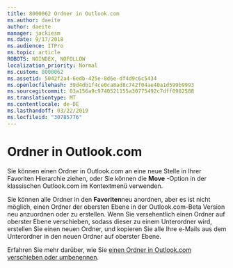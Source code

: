 ```yaml
---
title: 8000062 Ordner in Outlook.com
ms.author: daeite
author: daeite
manager: jackiesm
ms.date: 9/17/2018
ms.audience: ITPro
ms.topic: article
ROBOTS: NOINDEX, NOFOLLOW
localization_priority: Normal
ms.custom: 8000062
ms.assetid: 5042f2a4-6edb-425e-8d6e-df4d9c6c5434
ms.openlocfilehash: 39d4db1f4ce0ca8ad8c742f04ae40a1d599b9993
ms.sourcegitcommit: 03a156a9c9740521155a30775492c7dff0982588
ms.translationtype: MT
ms.contentlocale: de-DE
ms.lasthandoff: 03/22/2019
ms.locfileid: "30785776"
---
```

# <a name="moving-a-folder-in-outlookcom"></a>Ordner in Outlook.com

Sie können einen Ordner in Outlook.com an eine neue Stelle in Ihrer Favoriten Hierarchie ziehen, oder Sie können die **Move** -Option in der klassischen Outlook.com im Kontextmenü verwenden. 
  
Sie können alle Ordner in den **Favoriten**neu anordnen, aber es ist nicht möglich, einen Ordner der obersten Ebene in der Outlook.com-Beta Version neu anzuordnen oder zu erstellen. Wenn Sie versehentlich einen Ordner auf oberster Ebene verschieben, sodass dieser zu einem Unterordner wird, erstellen Sie einen neuen Ordner, und kopieren Sie alle Ihre e-Mails aus dem Unterordner in den neuen Ordner auf oberster Ebene. 
  
Erfahren Sie mehr darüber, wie Sie [einen Ordner in Outlook.com verschieben oder umbenennen](https://support.office.com/article/c9c66fed-8a7c-426a-afc6-0d46a72080fb).
  


